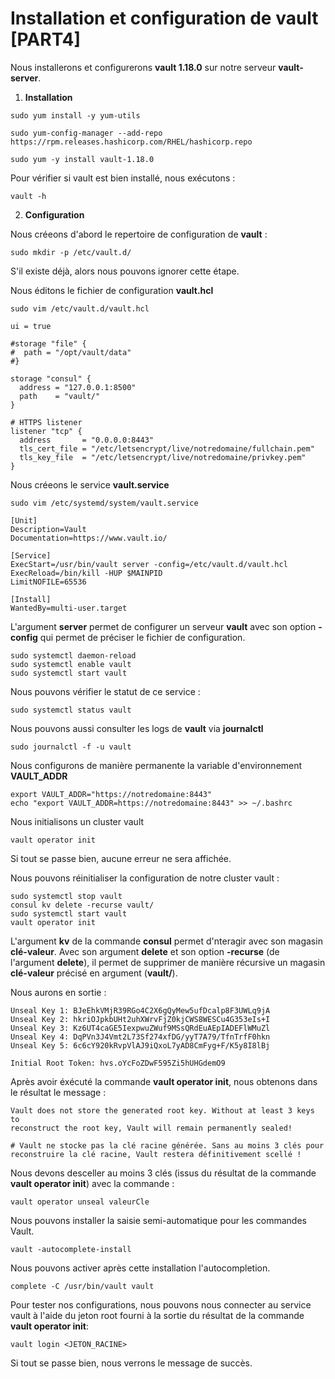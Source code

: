 # Installation et configuration de vault [PART4]

Nous installerons et configurerons **vault 1.18.0** sur notre serveur **vault-server**.

1. **Installation**

```
sudo yum install -y yum-utils
```

```
sudo yum-config-manager --add-repo https://rpm.releases.hashicorp.com/RHEL/hashicorp.repo
```

```
sudo yum -y install vault-1.18.0
```

Pour vérifier si vault est bien installé, nous exécutons :

```
vault -h
```

2. **Configuration**

Nous créeons d'abord le repertoire de configuration de **vault** :

```
sudo mkdir -p /etc/vault.d/
```

S'il existe déjà, alors nous pouvons ignorer cette étape.

Nous éditons le fichier de configuration **vault.hcl**

```
sudo vim /etc/vault.d/vault.hcl
```

```
ui = true

#storage "file" {
#  path = "/opt/vault/data"
#}

storage "consul" {
  address = "127.0.0.1:8500"
  path    = "vault/"
}

# HTTPS listener
listener "tcp" {
  address       = "0.0.0.0:8443"
  tls_cert_file = "/etc/letsencrypt/live/notredomaine/fullchain.pem"
  tls_key_file  = "/etc/letsencrypt/live/notredomaine/privkey.pem"
}
```

Nous créeons le service **vault.service**

```
sudo vim /etc/systemd/system/vault.service
```

```
[Unit]
Description=Vault
Documentation=https://www.vault.io/

[Service]
ExecStart=/usr/bin/vault server -config=/etc/vault.d/vault.hcl
ExecReload=/bin/kill -HUP $MAINPID
LimitNOFILE=65536

[Install]
WantedBy=multi-user.target
```

L'argument **server** permet de configurer un serveur **vault** avec son option **-config** qui permet de préciser le fichier de configuration.

```
sudo systemctl daemon-reload
sudo systemctl enable vault
sudo systemctl start vault
```

Nous pouvons vérifier le statut de ce service :

```
sudo systemctl status vault
```

Nous pouvons aussi consulter les logs de **vault** via **journalctl**

```
sudo journalctl -f -u vault
```

Nous configurons de manière permanente la variable d'environnement **VAULT_ADDR**

```
export VAULT_ADDR="https://notredomaine:8443"
echo "export VAULT_ADDR=https://notredomaine:8443" >> ~/.bashrc
```

Nous initialisons un cluster vault

```
vault operator init
```

Si tout se passe bien, aucune erreur ne sera affichée.

Nous pouvons réinitialiser la configuration de notre cluster vault :
```
sudo systemctl stop vault
consul kv delete -recurse vault/
sudo systemctl start vault
vault operator init
```

L'argument **kv** de la commande **consul** permet d'nteragir avec son magasin **clé-valeur**. Avec son argument **delete** et son option **-recurse** (de l'argument **delete**), il permet de supprimer de manière récursive un magasin **clé-valeur** précisé en argument (**vault/**).

Nous aurons en sortie :

```
Unseal Key 1: BJeEhkVMjR39RGo4C2X6gQyMew5ufDcalp8F3UWLq9jA
Unseal Key 2: hkriOJpkbUHt2uhXWrvFjZ0kjCWS8WESCu4G353eIs+I
Unseal Key 3: Kz6UT4caGE5IexpwuZWuf9MSsQRdEuAEpIADEFlWMuZl
Unseal Key 4: DqPVn3J4Vmt2L73Sf274xfDG/yyT7A79/TfnTrfF0hkn
Unseal Key 5: 6c6cY920kRvpVlAJ9iQxoL7yAD8CmFyg+F/K5y8I8lBj

Initial Root Token: hvs.oYcFoZDwF595Zi5hUHGdemO9
```

Après avoir éxécuté la commande **vault operator init**, nous obtenons dans le résultat le message : 

```
Vault does not store the generated root key. Without at least 3 keys to
reconstruct the root key, Vault will remain permanently sealed!

# Vault ne stocke pas la clé racine générée. Sans au moins 3 clés pour
reconstruire la clé racine, Vault restera définitivement scellé !
```

Nous devons desceller au moins 3 clés (issus du résultat de la commande **vault operator init**) avec la commande :

```
vault operator unseal valeurCle
```

Nous pouvons installer la saisie semi-automatique pour les commandes Vault.

```
vault -autocomplete-install
```

Nous pouvons activer après cette installation l'autocompletion.

```
complete -C /usr/bin/vault vault
```

Pour tester nos configurations, nous pouvons nous connecter au service vault à l'aide du jeton root fourni à la sortie du résultat de la commande **vault operator init**:

```
vault login <JETON_RACINE>
```

Si tout se passe bien, nous verrons le message de succès.